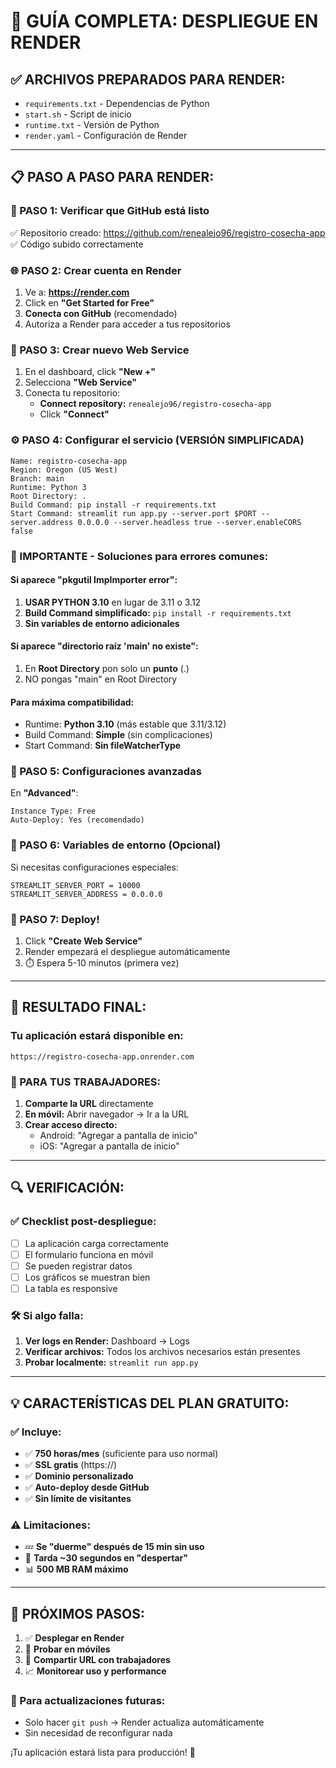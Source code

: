 # 🚀 GUÍA COMPLETA: DESPLIEGUE EN RENDER

## ✅ ARCHIVOS PREPARADOS PARA RENDER:
- `requirements.txt` - Dependencias de Python
- `start.sh` - Script de inicio
- `runtime.txt` - Versión de Python
- `render.yaml` - Configuración de Render

---

## 📋 PASO A PASO PARA RENDER:

### 🔗 PASO 1: Verificar que GitHub está listo
✅ Repositorio creado: https://github.com/renealejo96/registro-cosecha-app
✅ Código subido correctamente

### 🌐 PASO 2: Crear cuenta en Render
1. Ve a: **https://render.com**
2. Click en **"Get Started for Free"**
3. **Conecta con GitHub** (recomendado)
4. Autoriza a Render para acceder a tus repositorios

### 🚀 PASO 3: Crear nuevo Web Service
1. En el dashboard, click **"New +"**
2. Selecciona **"Web Service"**
3. Conecta tu repositorio:
   - **Connect repository:** `renealejo96/registro-cosecha-app`
   - Click **"Connect"**

### ⚙️ PASO 4: Configurar el servicio (VERSIÓN SIMPLIFICADA)
```
Name: registro-cosecha-app
Region: Oregon (US West)
Branch: main
Runtime: Python 3
Root Directory: .
Build Command: pip install -r requirements.txt
Start Command: streamlit run app.py --server.port $PORT --server.address 0.0.0.0 --server.headless true --server.enableCORS false
```

### 🚨 IMPORTANTE - Soluciones para errores comunes:

#### Si aparece "pkgutil ImpImporter error":
1. **USAR PYTHON 3.10** en lugar de 3.11 o 3.12
2. **Build Command simplificado:** `pip install -r requirements.txt`
3. **Sin variables de entorno adicionales**

#### Si aparece "directorio raíz 'main' no existe":
1. En **Root Directory** pon solo un **punto** (.)
2. NO pongas "main" en Root Directory

#### Para máxima compatibilidad:
- Runtime: **Python 3.10** (más estable que 3.11/3.12)
- Build Command: **Simple** (sin complicaciones)
- Start Command: **Sin fileWatcherType**

### 🔧 PASO 5: Configuraciones avanzadas
En **"Advanced"**:
```
Instance Type: Free
Auto-Deploy: Yes (recomendado)
```

### 🌟 PASO 6: Variables de entorno (Opcional)
Si necesitas configuraciones especiales:
```
STREAMLIT_SERVER_PORT = 10000
STREAMLIT_SERVER_ADDRESS = 0.0.0.0
```

### 🎯 PASO 7: Deploy!
1. Click **"Create Web Service"**
2. Render empezará el despliegue automáticamente
3. ⏱️ Espera 5-10 minutos (primera vez)

---

## 📱 RESULTADO FINAL:

### Tu aplicación estará disponible en:
```
https://registro-cosecha-app.onrender.com
```

### 🎉 PARA TUS TRABAJADORES:
1. **Comparte la URL** directamente
2. **En móvil:** Abrir navegador → Ir a la URL
3. **Crear acceso directo:** 
   - Android: "Agregar a pantalla de inicio"
   - iOS: "Agregar a pantalla de inicio"

---

## 🔍 VERIFICACIÓN:

### ✅ Checklist post-despliegue:
- [ ] La aplicación carga correctamente
- [ ] El formulario funciona en móvil
- [ ] Se pueden registrar datos
- [ ] Los gráficos se muestran bien
- [ ] La tabla es responsive

### 🛠️ Si algo falla:
1. **Ver logs en Render:** Dashboard → Logs
2. **Verificar archivos:** Todos los archivos necesarios están presentes
3. **Probar localmente:** `streamlit run app.py`

---

## 💡 CARACTERÍSTICAS DEL PLAN GRATUITO:

### ✅ Incluye:
- ✅ **750 horas/mes** (suficiente para uso normal)
- ✅ **SSL gratis** (https://)
- ✅ **Dominio personalizado**
- ✅ **Auto-deploy desde GitHub**
- ✅ **Sin límite de visitantes**

### ⚠️ Limitaciones:
- 💤 **Se "duerme" después de 15 min sin uso**
- 🔄 **Tarda ~30 segundos en "despertar"**
- 📊 **500 MB RAM máximo**

---

## 🎯 PRÓXIMOS PASOS:

1. ✅ **Desplegar en Render**
2. 📱 **Probar en móviles**
3. 👥 **Compartir URL con trabajadores**
4. 📈 **Monitorear uso y performance**

### 🔄 Para actualizaciones futuras:
- Solo hacer `git push` → Render actualiza automáticamente
- Sin necesidad de reconfigurar nada

¡Tu aplicación estará lista para producción! 🚀
